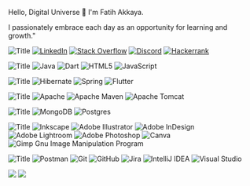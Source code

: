 Hello, Digital Universe 👋 I'm Fatih Akkaya.

I passionately embrace each day as an opportunity for learning and growth."


![Title](https://img.shields.io/badge/SOCIALS:-EFB036?style=for-the-badge)
[![LinkedIn](https://img.shields.io/badge/LinkedIn-3B6790.svg?style=for-the-badge&logo=linkedin&logoColor=white)](https://linkedin.com/in/fatihakkaya) 
[![Stack Overflow](https://img.shields.io/badge/-Stackoverflow-3B6790?style=for-the-badge&logo=stack-overflow&logoColor=white)](https://stackoverflow.com/users/21657253) 
[![Discord](https://img.shields.io/badge/Discord-3B6790.svg?style=for-the-badge&logo=discord&logoColor=white)](https://discord.com/channels/fatihakkaya#9789) 
[![Hackerrank](https://img.shields.io/badge/Hackerrank-3B6790.svg?style=for-the-badge&logo=hackerrank&logoColor=white)](https://www.hackerrank.com/akkaya064?hr_r=1) 


![Title](https://img.shields.io/badge/LANGUAGES:-EFB036.svg?style=for-the-badge)
![Java](https://img.shields.io/badge/java-E82561.svg?style=for-the-badge&logo=java&logoColor=white) 
![Dart](https://img.shields.io/badge/dart-E82561.svg?style=for-the-badge&logo=dart&logoColor=white) 
![HTML5](https://img.shields.io/badge/html5-E82561.svg?style=for-the-badge&logo=html5&logoColor=white) 
![JavaScript](https://img.shields.io/badge/javascript-E82561.svg?style=for-the-badge&logo=javascript&logoColor=white)


![Title](https://img.shields.io/badge/FRAMEWORKS_PLATFORMS_LIBRARIES:-EFB036.svg?style=for-the-badge) 
![Hibernate](https://img.shields.io/badge/Hibernate-3E7B27?style=for-the-badge&logo=Hibernate&logoColor=white) 
![Spring](https://img.shields.io/badge/spring-3E7B27.svg?style=for-the-badge&logo=spring&logoColor=white) 
![Flutter](https://img.shields.io/badge/Flutter-3E7B27.svg?style=for-the-badge&logo=Flutter&logoColor=white)


![Title](https://img.shields.io/badge/SERVERS:-EFB036.svg?style=for-the-badge)
![Apache](https://img.shields.io/badge/apache-69247C.svg?style=for-the-badge&logo=apache&logoColor=white) 
![Apache Maven](https://img.shields.io/badge/Apache%20Maven-69247C.svg?style=for-the-badge&logo=Apache%20Maven&logoColor=white) 
![Apache Tomcat](https://img.shields.io/badge/apache%20tomcat-69247C.svg?style=for-the-badge&logo=apache-tomcat&logoColor=white) 


![Title](https://img.shields.io/badge/DATABASES:-EFB036.svg?style=for-the-badge) 
![MongoDB](https://img.shields.io/badge/MongoDB-8174A0.svg?style=for-the-badge&logo=mongodb&logoColor=white) 
![Postgres](https://img.shields.io/badge/postgres-8174A0.svg?style=for-the-badge&logo=postgresql&logoColor=white)


![Title](https://img.shields.io/badge/DESIGN:-EFB036.svg?style=for-the-badge)
![Inkscape](https://img.shields.io/badge/Inkscape-C30E59?style=for-the-badge&logo=inkscape&logoColor=white)
![Adobe Illustrator](https://img.shields.io/badge/adobeillustrator-C30E59.svg?style=for-the-badge&logo=adobeillustrator&logoColor=white) 
![Adobe InDesign](https://img.shields.io/badge/Adobe%20InDesign-C30E59?style=for-the-badge&logo=adobeindesign&logoColor=white) 
![Adobe Lightroom](https://img.shields.io/badge/Adobe%20Lightroom-C30E59.svg?style=for-the-badge&logo=Adobe%20Lightroom&logoColor=white) 
![Adobe Photoshop](https://img.shields.io/badge/adobephotoshop-C30E59.svg?style=for-the-badge&logo=adobephotoshop&logoColor=white) 
![Canva](https://img.shields.io/badge/Canva-C30E59.svg?style=for-the-badge&logo=Canva&logoColor=white) 
![Gimp Gnu Image Manipulation Program](https://img.shields.io/badge/Gimp-C30E59?style=for-the-badge&logo=gimp&logoColor=white) 


![Title](https://img.shields.io/badge/OTHER:-EFB036.svg?style=for-the-badge)
![Postman](https://img.shields.io/badge/Postman-474E93.svg?style=for-the-badge&logo=postman&logoColor=white) 
![Git](https://img.shields.io/badge/git-474E93.svg?style=for-the-badge&logo=git&logoColor=white) 
![GitHub](https://img.shields.io/badge/github-474E93.svg?style=for-the-badge&logo=github&logoColor=white) 
![Jira](https://img.shields.io/badge/jira-474E93.svg?style=for-the-badge&logo=jira&logoColor=white) 
![IntelliJ IDEA](https://img.shields.io/badge/IntelliJIDEA-474E93.svg?style=for-the-badge&logo=intellij-idea&logoColor=white) 
![Visual Studio](https://img.shields.io/badge/Visual%20Studio-474E93.svg?style=for-the-badge&logo=visual-studio&logoColor=white) 

![](https://github-readme-stats.vercel.app/api?username=akkaya64&theme=slateorange&hide_border=true&include_all_commits=false&count_private=false&bg_color=1F509A)
![](https://github-readme-stats.vercel.app/api/top-langs/?username=akkaya64&theme=slateorange&hide_border=true&include_all_commits=false&count_private=false&layout=compact&bg_color=47663B)



